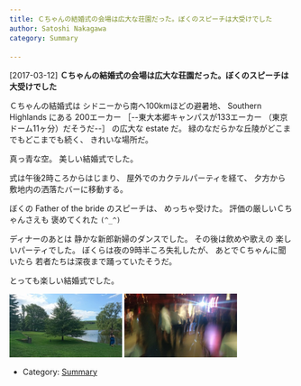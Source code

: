 ```yaml
---
title: Ｃちゃんの結婚式の会場は広大な荘園だった。ぼくのスピーチは大受けでした
author: Satoshi Nakagawa
category: Summary

---
```


[2017-03-12] **Ｃちゃんの結婚式の会場は広大な荘園だった。ぼくのスピーチは大受けでした** 

 Ｃちゃんの結婚式は
シドニーから南へ100kmほどの避暑地、
Southern Highlands にある
200エーカー
［--東大本郷キャンパスが133エーカー
（東京ドーム11ヶ分）だそうだ--］
の広大な estate だ。
緑のなだらかな丘陵がどこまでもどこまでも続く、
きれいな場所だ。

 真っ青な空。
美しい結婚式でした。

 式は午後2時ころからはじまり、
屋外でのカクテルパーティを経て、
夕方から敷地内の洒落たバーに移動する。

 ぼくの Father of the bride のスピーチは、
めっちゃ受けた。
評価の厳しいＣちゃんさえも
褒めてくれた `(^_^)`

 ディナーのあとは
静かな新郎新婦のダンスでした。
その後は飲めや歌えの
楽しいパーティでした。
ぼくらは夜の9時半ころ失礼したが、
あとでＣちゃんに聞いたら
若者たちは深夜まで踊っていたそうだ。

 とっても楽しい結婚式でした。

<a href="/pict/2017-03-12-estate.jpg"><img src="/pict/2017-03-12-estate.jpg" alt="Bendooley Estate" width="200"/></a>
<a href="/pict/2017-03-12-dancing.jpg"><img src="/pict/2017-03-12-dancing.jpg" alt="Dancing" width="200"/></a>

- Category: [Summary](https://merapano.github.io/categories.html#Summary)


